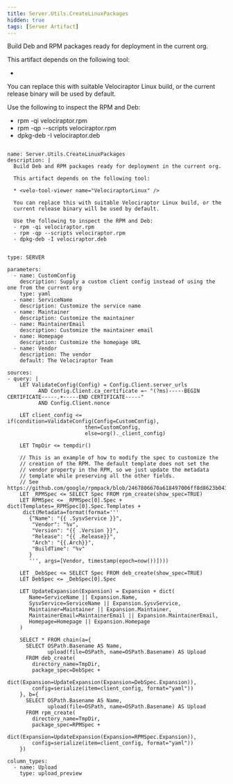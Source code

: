 ```yaml
---
title: Server.Utils.CreateLinuxPackages
hidden: true
tags: [Server Artifact]
---
```


Build Deb and RPM packages ready for deployment in the current org.

This artifact depends on the following tool:

* <velo-tool-viewer name="VelociraptorLinux" />

You can replace this with suitable Velociraptor Linux build, or the
current release binary will be used by default.

Use the following to inspect the RPM and Deb:
- rpm -qi velociraptor.rpm
- rpm -qp --scripts velociraptor.rpm
- dpkg-deb -I velociraptor.deb


<pre><code class="language-yaml">
name: Server.Utils.CreateLinuxPackages
description: |
  Build Deb and RPM packages ready for deployment in the current org.

  This artifact depends on the following tool:

  * &lt;velo-tool-viewer name="VelociraptorLinux" /&gt;

  You can replace this with suitable Velociraptor Linux build, or the
  current release binary will be used by default.

  Use the following to inspect the RPM and Deb:
  - rpm -qi velociraptor.rpm
  - rpm -qp --scripts velociraptor.rpm
  - dpkg-deb -I velociraptor.deb


type: SERVER

parameters:
  - name: CustomConfig
    description: Supply a custom client config instead of using the one from the current org
    type: yaml
  - name: ServiceName
    description: Customize the service name
  - name: Maintainer
    description: Customize the maintainer
  - name: MaintainerEmail
    description: Customize the maintainer email
  - name: Homepage
    description: Customize the homepage URL
  - name: Vendor
    description: The vendor
    default: The Velociraptor Team

sources:
- query: |
    LET ValidateConfig(Config) = Config.Client.server_urls
          AND Config.Client.ca_certificate =~ "(?ms)-----BEGIN CERTIFICATE-----.+-----END CERTIFICATE-----"
          AND Config.Client.nonce

    LET client_config &lt;= if(condition=ValidateConfig(Config=CustomConfig),
                         then=CustomConfig,
                         else=org()._client_config)

    LET TmpDir &lt;= tempdir()

    // This is an example of how to modify the spec to customize the
    // creation of the RPM. The default template does not set the
    // vendor property in the RPM, so we just update the metadata
    // template while preserving all the other fields.
    // See https://github.com/google/rpmpack/blob/2467806670a618497006ff8d8623b0430c7605a9/rpm.go#L56
    LET _RPMSpec &lt;= SELECT Spec FROM rpm_create(show_spec=TRUE)
    LET RPMSpec &lt;= _RPMSpec[0].Spec + dict(Templates=_RPMSpec[0].Spec.Templates +
     dict(Metadata=format(format='''
       {"Name": "{{ .SysvService }}",
        "Vendor": "%v",
        "Version": "{{ .Version }}",
        "Release": "{{ .Release}}",
        "Arch": "{{.Arch}}",
        "BuildTime": "%v"
       }
       ''', args=[Vendor, timestamp(epoch=now())])))

    LET _DebSpec &lt;= SELECT Spec FROM deb_create(show_spec=TRUE)
    LET DebSpec &lt;= _DebSpec[0].Spec

    LET UpdateExpansion(Expansion) = Expansion + dict(
       Name=ServiceName || Expansion.Name,
       SysvService=ServiceName || Expansion.SysvService,
       Maintainer=Maintainer || Expansion.Maintainer,
       MaintainerEmail=MaintainerEmail || Expansion.MaintainerEmail,
       Homepage=Homepage || Expansion.Homepage
    )

    SELECT * FROM chain(a={
      SELECT OSPath.Basename AS Name,
             upload(file=OSPath, name=OSPath.Basename) AS Upload
      FROM deb_create(
        directory_name=TmpDir,
        package_spec=DebSpec +
            dict(Expansion=UpdateExpansion(Expansion=DebSpec.Expansion)),
        config=serialize(item=client_config, format="yaml"))
    }, b={
      SELECT OSPath.Basename AS Name,
             upload(file=OSPath, name=OSPath.Basename) AS Upload
      FROM rpm_create(
        directory_name=TmpDir,
        package_spec=RPMSpec +
            dict(Expansion=UpdateExpansion(Expansion=RPMSpec.Expansion)),
        config=serialize(item=client_config, format="yaml"))
    })

column_types:
  - name: Upload
    type: upload_preview

</code></pre>

